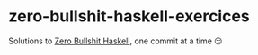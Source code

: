 # zero-bullshit-haskell-exercices

Solutions to [Zero Bullshit Haskell](https://github.com/alpacaaa/zero-bullshit-haskell), one commit at a time :smirk:
